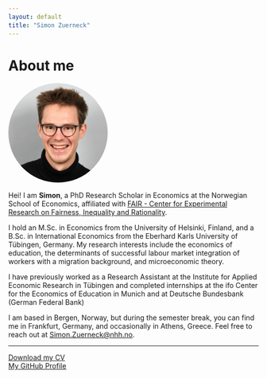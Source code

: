```yaml
---
layout: default
title: "Simon Zuerneck"
---
```


# About me

<img src="/assets/Picture_Zuerneck_NHH.jpg" alt="Simon Zuerneck" width="200" style="border-radius:50%;">

Hei! I am  **Simon**, a PhD Research Scholar in Economics at the Norwegian School of Economics, affiliated with [FAIR - Center for Experimental Research on Fairness, Inequality and Rationality](https://www.nhh.no/en/research-centres/fair/).

I hold an M.Sc. in Economics from the University of Helsinki, Finland, and a B.Sc. in International Economics from the Eberhard Karls University of Tübingen, Germany. My research interests include the economics of education, the determinants of successful labour market integration of workers with a migration background, and microeconomic theory. 

I have previously worked as a Research Assistant at the Institute for Applied Economic Research in Tübingen and completed internships at the ifo Center for the Economics of Education in Munich and at Deutsche Bundesbank (German Federal Bank)

I am based in Bergen, Norway, but during the semester break, you can find me in Frankfurt, Germany, and occasionally in Athens, Greece. Feel free to reach out at [Simon.Zuerneck@nhh.no](mailto:Simon.Zuerneck@nhh.no]).

---

[Download my CV](/assets/CV_compact_Zuerneck.pdf)  
[My GitHub Profile](https://github.com/SimonZuerneck)

